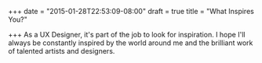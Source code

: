 +++
date = "2015-01-28T22:53:09-08:00"
draft = true
title = "What Inspires You?"

+++
As a UX Designer, it's part of the job to look for inspiration. I hope I'll always be constantly inspired by the world around me and the brilliant work of talented artists and designers. 

